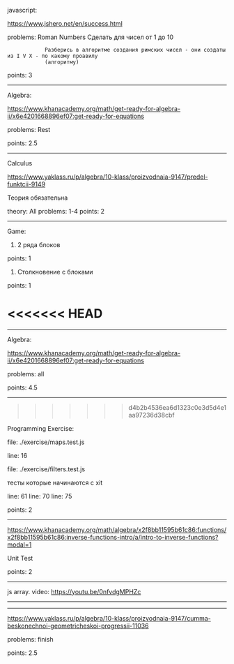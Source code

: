 
javascript:

https://www.jshero.net/en/success.html

problems: Roman Numbers
				Сделать для чисел от 1 до 10

				Разберись в алгоритме создания римских чисел - они создаты из I V X - по какому проавилу
				(алгоритму)

points: 3


---

Algebra:

https://www.khanacademy.org/math/get-ready-for-algebra-ii/x6e4201668896ef07:get-ready-for-equations

problems: Rest

points: 2.5


---
Calculus

https://www.yaklass.ru/p/algebra/10-klass/proizvodnaia-9147/predel-funktcii-9149

Теория обязательна

theory: All
problems: 1-4
points: 2

---

Game:

1. 2 ряда блоков

points: 1

1. Столкновение с блоками

points: 1

<<<<<<< HEAD
=======
---
Algebra:

https://www.khanacademy.org/math/get-ready-for-algebra-ii/x6e4201668896ef07:get-ready-for-equations

problems: all

points: 4.5


---
>>>>>>> d4b2b4536ea6d1323c0e3d5d4e1aa97236d38cbf

Programming Exercise:

file: ./exercise/maps.test.js

line: 16


file: ./exercise/filters.test.js

тесты которые начинаются с xit

line: 61
line: 70
line: 75

points: 2

---
https://www.khanacademy.org/math/algebra/x2f8bb11595b61c86:functions/x2f8bb11595b61c86:inverse-functions-intro/a/intro-to-inverse-functions?modal=1


Unit Test

points: 2

---

js array. video: https://youtu.be/0nfvdgMPHZc

---
---

https://www.yaklass.ru/p/algebra/10-klass/proizvodnaia-9147/cumma-beskonechnoi-geometricheskoi-progressii-11036

problems: finish

points: 2.5
